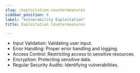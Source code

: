 ```yaml
---
slug: /exploitation-countermeasures
sidebar_position: 6
label: "Vulnerability Exploitation"
title: Exploitation Countermeasures

---
```



- Input Validation: Validating user input.
- Error Handling: Proper error handling and logging.
- Access Control: Restricting access to sensitive resources.
- Encryption: Protecting sensitive data.
- Regular Security Audits: Identifying vulnerabilities.
